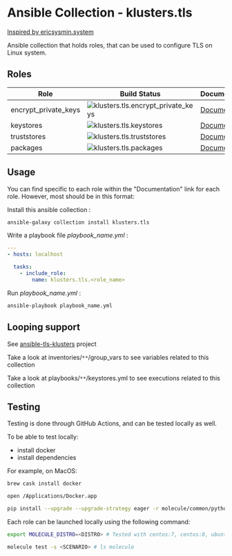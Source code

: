 # Ansible Collection - klusters.tls
[Inspired by ericsysmin.system](https://galaxy.ansible.com/ericsysmin/system)

Ansible collection that holds roles, that can be used to configure TLS on Linux system. 

## Roles

| Role      | Build Status                                                                                                                                                                                                                                                        | Documentation                                                                                          |
| --------- | ------------------------------------------------------------------------------------------------------------------------------------------------------------------------------------------------------------------------------------------------------------------- | ------------------------------------------------------------------------------------------------------ |
|  encrypt_private_keys   | ![klusters.tls.encrypt_private_keys](https://github.com/klusters/ansible-collection-tls/workflows/klusters.tls.encrypt_private_keys/badge.svg)          | [Documentation](https://github.com/klusters/ansible-collection-tls/tree/master/roles/encrypt_private_keys)    |
|  keystores   | ![klusters.tls.keystores](https://github.com/klusters/ansible-collection-tls/workflows/klusters.tls.keystores/badge.svg)          | [Documentation](https://github.com/klusters/ansible-collection-tls/tree/master/roles/keystores)    |
|  truststores   | ![klusters.tls.truststores](https://github.com/klusters/ansible-collection-tls/workflows/klusters.tls.truststores/badge.svg)          | [Documentation](https://github.com/klusters/ansible-collection-tls/tree/master/roles/truststores)    |
|  packages   | ![klusters.tls.packages](https://github.com/klusters/ansible-collection-tls/workflows/klusters.tls.packages/badge.svg)          | [Documentation](https://github.com/klusters/ansible-collection-tls/tree/master/roles/packages)    |

## Usage

You can find specific to each role within the "Documentation" link for each role. However, most should be in this format:

Install this ansible collection :
```bash
ansible-galaxy collection install klusters.tls
```

Write a playbook file *playbook_name.yml* :

```yaml
---
- hosts: localhost

  tasks:
    - include_role:
        name: klusters.tls.<role_name>
```

Run *playbook_name.yml* :
```bash
ansible-playbook playbook_name.yml
```

## Looping support
See [ansible-tls-klusters](https://github.com/klusters/ansible-tls-klusters) project

Take a look at inventories/``**``/group_vars to see variables related to this collection 

Take a look at playbooks/``**``/keystores.yml to see executions related to this collection

## Testing

Testing is done through GitHub Actions, and can be tested locally as well.

To be able to test locally:
- install docker
- install dependencies

For example, on MacOS:
```bash
brew cask install docker

open /Applications/Docker.app

pip install --upgrade --upgrade-strategy eager -r molecule/common/python_requirements.txt
```

Each role can be launched locally using the following command:

```bash
export MOLECULE_DISTRO=<DISTRO> # Tested with centos:7, centos:8, ubuntu:18.04, ubuntu:20.04

molecule test -s <SCENARIO> # ls molecule 
```